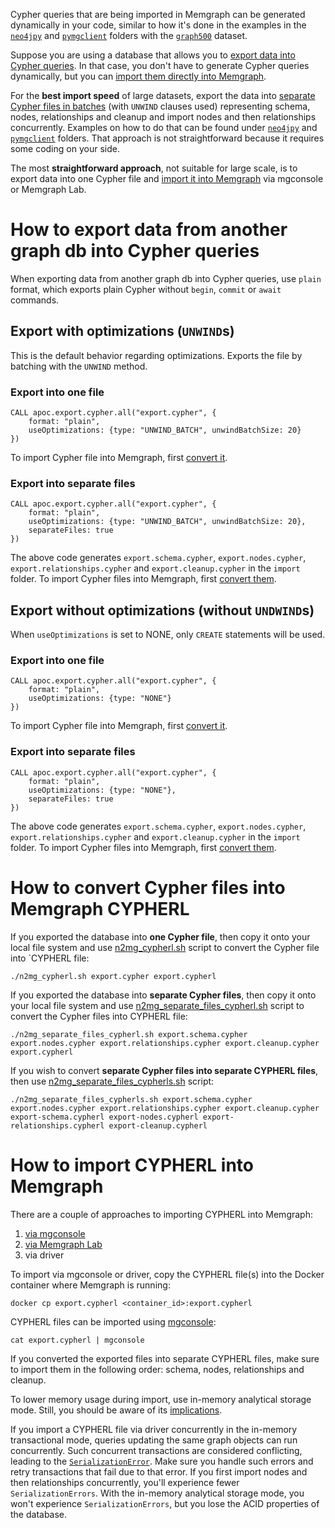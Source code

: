 Cypher queries that are being imported in Memgraph can be generated dynamically in your code, similar to how it's done in the examples in the [`neo4jpy`](./neo4jpy/) and [`pymgclient`](./pymgclient/) folders with the [`graph500`](../../datasets/graph500/) dataset. 

Suppose you are using a database that allows you to [export data into Cypher queries](#how-to-export-data-from-another-graph-db-into-cypher-queries). In that case, you don't have to generate Cypher queries dynamically, but you can [import them directly into Memgraph](#how-to-import-cypherl-into-memgraph). 

For the **best import speed** of large datasets, export the data into [separate Cypher files in batches](#export-into-separate-files) (with `UNWIND` clauses used) representing schema, nodes, relationships and cleanup and import nodes and then relationships concurrently. Examples on how to do that can be found under [`neo4jpy`](./neo4jpy/) and [`pymgclient`](./pymgclient/) folders. That approach is not straightforward because it requires some coding on your side. 

The most **straightforward approach**, not suitable for large scale, is to export data into one Cypher file and [import it into Memgraph](#how-to-import-cypherl-into-memgraph) via mgconsole or Memgraph Lab. 

# How to export data from another graph db into Cypher queries

When exporting data from another graph db into Cypher queries, use `plain` format, which exports plain Cypher without `begin`, `commit` or `await` commands. 

## Export with optimizations (`UNWIND`s)

This is the default behavior regarding optimizations. Exports the file by batching with the `UNWIND` method.

### Export into one file

```
CALL apoc.export.cypher.all("export.cypher", {
    format: "plain",
    useOptimizations: {type: "UNWIND_BATCH", unwindBatchSize: 20}
})
```

To import Cypher file into Memgraph, first [convert it](#how-to-convert-cypher-files-into-memgraph-cypherl).

### Export into separate files
```
CALL apoc.export.cypher.all("export.cypher", {
    format: "plain",
    useOptimizations: {type: "UNWIND_BATCH", unwindBatchSize: 20},
    separateFiles: true
})
```

The above code generates `export.schema.cypher`, `export.nodes.cypher`, `export.relationships.cypher` and `export.cleanup.cypher` in the `import` folder. To import Cypher files into Memgraph, first [convert them](#how-to-convert-cypher-files-into-memgraph-cypherl).

## Export without optimizations (without `UNDWIND`s)
When `useOptimizations` is set to NONE, only `CREATE` statements will be used. 

### Export into one file

```
CALL apoc.export.cypher.all("export.cypher", {
    format: "plain",
    useOptimizations: {type: "NONE"}
})
```
To import Cypher file into Memgraph, first [convert it](#how-to-convert-cypher-files-into-memgraph-cypherl).

### Export into separate files

```
CALL apoc.export.cypher.all("export.cypher", {
    format: "plain",
    useOptimizations: {type: "NONE"},
    separateFiles: true
})
```

The above code generates `export.schema.cypher`, `export.nodes.cypher`, `export.relationships.cypher` and `export.cleanup.cypher` in the `import` folder. To import Cypher files into Memgraph, first [convert them](#how-to-convert-cypher-files-into-memgraph-cypherl).

# How to convert Cypher files into Memgraph CYPHERL

If you exported the database into **one Cypher file**, then copy it onto your local file system and use [n2mg_cypherl.sh](https://github.com/memgraph/memgraph/blob/master/import/n2mg_cypherl.sh) script to convert the Cypher file into `CYPHERL file:

```
./n2mg_cypherl.sh export.cypher export.cypherl
```

If you exported the database into **separate Cypher files**, then copy it onto your local file system and use [n2mg_separate_files_cypherl.sh](https://github.com/memgraph/memgraph/blob/master/import/n2mg_cypherl.sh) script to convert the Cypher files into CYPHERL file:

```
./n2mg_separate_files_cypherl.sh export.schema.cypher export.nodes.cypher export.relationships.cypher export.cleanup.cypher export.cypherl
```

If you wish to convert **separate Cypher files into separate CYPHERL files**, then use [n2mg_separate_files_cypherls.sh](https://github.com/memgraph/memgraph/blob/master/import/n2mg_cypherl.sh) script:

```
./n2mg_separate_files_cypherls.sh export.schema.cypher export.nodes.cypher export.relationships.cypher export.cleanup.cypher export-schema.cypherl export-nodes.cypherl export-relationships.cypherl export-cleanup.cypherl
```

# How to import CYPHERL into Memgraph

There are a couple of approaches to importing CYPHERL into Memgraph:
1. [via mgconsole](https://github.com/memgraph/mgconsole?tab=readme-ov-file#export--import-into-memgraph)
2. [via Memgraph Lab](https://memgraph.com/docs/data-migration/csv#csv-file-import-in-memgraph-lab)
3. via driver


To import via mgconsole or driver, copy the CYPHERL file(s) into the Docker container where Memgraph is running:

```
docker cp export.cypherl <container_id>:export.cypherl
```

CYPHERL files can be imported using [mgconsole](https://github.com/memgraph/mgconsole?tab=readme-ov-file#export--import-into-memgraph):

```
cat export.cypherl | mgconsole
```

If you converted the exported files into separate CYPHERL files, make sure to import them in the following order: schema, nodes, relationships and cleanup.

To lower memory usage during import, use in-memory analytical storage mode. Still, you should be aware of its [implications](https://memgraph.com/docs/fundamentals/storage-memory-usage#implications). 

If you import a CYPHERL file via driver concurrently in the in-memory transactional mode, queries updating the same graph objects can run concurrently. Such concurrent transactions are considered conflicting, leading to the [`SerializationError`](https://memgraph.com/docs/help-center/errors/serialization). Make sure you handle such errors and retry transactions that fail due to that error. If you first import nodes and then relationships concurrently, you'll experience fewer `SerializationErrors`. With the in-memory analytical storage mode, you won't experience `SerializationErrors`, but you lose the ACID properties of the database.


